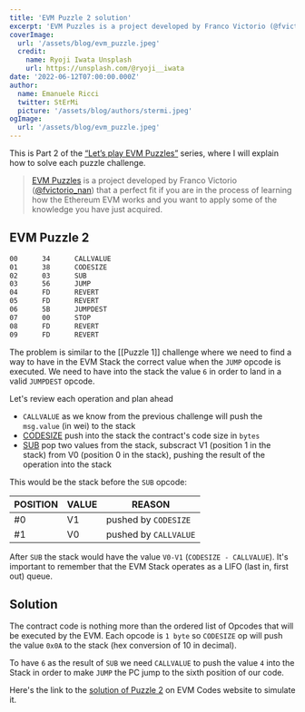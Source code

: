 ```yaml
---
title: 'EVM Puzzle 2 solution'
excerpt: 'EVM Puzzles is a project developed by Franco Victorio (@fvictorio_nan) that is a perfect fit if you are in the process of learning how the Ethereum EVM works, and you want to apply some of the knowledge you have just acquired.'
coverImage:
  url: '/assets/blog/evm_puzzle.jpeg'
  credit:
    name: Ryoji Iwata Unsplash
    url: https://unsplash.com/@ryoji__iwata
date: '2022-06-12T07:00:00.000Z'
author:
  name: Emanuele Ricci
  twitter: StErMi
  picture: '/assets/blog/authors/stermi.jpeg'
ogImage:
  url: '/assets/blog/evm_puzzle.jpeg'
---
```


This is Part 2 of the [“Let’s play EVM Puzzles”](https://stermi.xyz/blog/lets-play-evm-puzzles) series, where I will explain how to solve each puzzle challenge.

> [EVM Puzzles](https://github.com/fvictorio/evm-puzzles) is a project developed by Franco Victorio ([@fvictorio_nan](https://twitter.com/fvictorio_nan)) that a perfect fit if you are in the process of learning how the Ethereum EVM works and you want to apply some of the knowledge you have just acquired.

## EVM Puzzle 2

```bash
00      34      CALLVALUE
01      38      CODESIZE
02      03      SUB
03      56      JUMP
04      FD      REVERT
05      FD      REVERT
06      5B      JUMPDEST
07      00      STOP
08      FD      REVERT
09      FD      REVERT
```

The problem is similar to the [[Puzzle 1]] challenge where we need to find a way to have in the EVM Stack the correct value when the `JUMP` opcode is executed. We need to have into the stack the value `6` in order to land in a valid `JUMPDEST` opcode.

Let's review each operation and plan ahead

- `CALLVALUE` as we know from the previous challenge will push the `msg.value` (in wei) to the stack
- [CODESIZE](https://www.evm.codes/#38) push into the stack the contract's code size in `bytes`
- [SUB](https://www.evm.codes/#03) pop two values from the stack, subscract V1 (position 1 in the stack) from V0 (position 0 in the stack), pushing the result of the operation into the stack

This would be the stack before the `SUB` opcode:

| POSITION | VALUE | REASON                |
| -------- | ----- | --------------------- |
| #0       | V1    | pushed by `CODESIZE`  |
| #1       | V0    | pushed by `CALLVALUE` |

After `SUB` the stack would have the value `V0-V1` (`CODESIZE - CALLVALUE`). It's important to remember that the EVM Stack operates as a LIFO (last in, first out) queue.

## Solution

The contract code is nothing more than the ordered list of Opcodes that will be executed by the EVM. Each opcode is `1 byte` so `CODESIZE` op will push the value `0x0A` to the stack (hex conversion of 10 in decimal).

To have `6` as the result of `SUB` we need `CALLVALUE` to push the value `4` into the Stack in order to make `JUMP` the PC jump to the sixth position of our code.

Here's the link to the [solution of Puzzle 2](https://www.evm.codes/playground?callValue=4&unit=Wei&callData=&codeType=Bytecode&code=%2734380356FDFD5B00FDFD%27_) on EVM Codes website to simulate it.
